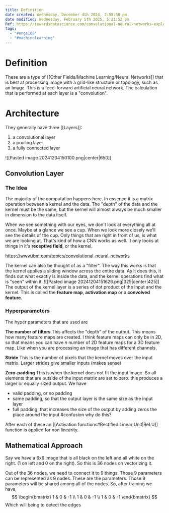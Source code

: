 ```yaml
---
title: Definition
date created: Wednesday, December 4th 2024, 2:58:58 pm
date modified: Wednesday, February 5th 2025, 5:21:52 pm
Ref: https://towardsdatascience.com/convolutional-neural-networks-explained-9cc5188c4939
tags:
  - "#engs106"
  - "#machinelearning"
---
```

# Definition
These are a type of [[Other Fields/Machine Learning/Neural Networks]] that is best at processing image with a grid-like structure or topology, such as an Image. This is a feed-forward artificial neural network. The calculation that is performed at each layer is a "convolution". 

# Architecture
They generally have three [[Layers]]: 
1. a convolutional layer
2. a pooling layer
3. a fully connected layer

![[Pasted image 20241204150100.png|center|650]]

## Convolution Layer
### The Idea
The majority of the computation happens here. In essence it is a matrix operation between a kernel and the data. The "depth" of the data and the kernel must be the same, but the kernel will almost always be much smaller in dimension to the data itself. 

When we see something with our eyes, we don't look at everything all at once. Maybe at a glance we see a cup. When we look more closely we'll see the details of the cup. Only things that are right in front of us, is what we are looking at. That's kind of how a CNN works as well. It only looks at things in it's **receptive field**, or the kernel. 

https://www.ibm.com/topics/convolutional-neural-networks

The kernel can also be thought of as a "filter". The way this works is that the kernel applies a sliding window across the entire data. As it does this, it finds out what exactly is inside the data, and the kernel operations find what is "seen" within it. 
![[Pasted image 20241204151626.png|325|center|425]]
The output  of the kernel layer is a series of dot product of the input and the kernel. This is called the **feature map**, **activation map** or a **convolved feature**. 

### Hyperparameters
The hyper parameters that are used are 

**The number of filters**
This affects the "depth" of the output. This means how many feature maps are created. I think feature maps can only be in 2D, so that means you can have $n$ number of 2D feature maps for a 3D feature map. Like when you are processing an image that has different channels.

**Stride**
This is the number of pixels that the kernel moves over the input matrix. Larger strides give smaller inputs (makes sense) 

**Zero-padding**
This is when the kernel does not fit the input image. So all elements that are outside of the input matrix are set to zero. this produces a larger or equally sized output. We have
- valid padding, or no padding
- same padding, so that the output layer is the same size as the input layer
- full padding, that increases the size of the output by adding zeros the place around the input #confusion why do this? 

After each of these an [[Activation functions#Rectified Linear Unit|ReLU]] function is applied for non linearity.

## Mathematical Approach
Say we have a 6x6 image that is all black on the left and all white on the right. (1 on left and 0 on the right). So this is 36 nodes on vectorizing it. 

Out of the 36 nodes, we need to connect it to 9 things. Those 9 parameters can be represented as 9 nodes. These are the parameters. Those 9 parameters will be shared among all of the nodes. So, after training we have, 
$$
\begin{bmatrix}
1 & 0 & -1 \\
1 & 0 & -1 \\
1 & 0 & -1
\end{bmatrix}
$$
Which will being to detect the edges
